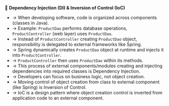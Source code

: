 💉 **Dependency Injection (DI) & Inversion of Control (IoC)**
- → When developing software, code is organized across components (classes in Java).
- → Example: `ProductDao` performs database operations, `ProductController` (web layer) uses `ProductDao`.
- → Instead of `ProductController` creating `ProductDao` object, responsibility is delegated to external frameworks like Spring.
- → Spring dynamically creates `ProductDao` object at runtime and injects it into `ProductController`.
- → `ProductController` then uses `ProductDao` within its methods.
- → This process of external components/modules creating and injecting dependencies into required classes is Dependency Injection.
- → Developers can focus on business logic, not object creation.
- → Moving control of object creation from class to external component (like Spring) is Inversion of Control.
- → IoC is a design pattern where object creation control is inverted from application code to an external component.